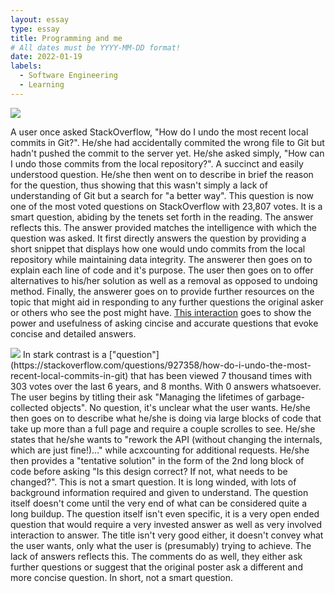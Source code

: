```yaml
---
layout: essay
type: essay
title: Programming and me
# All dates must be YYYY-MM-DD format!
date: 2022-01-19
labels:
  - Software Engineering
  - Learning
---
```


<img class="ui tiny left circular floated image" src="https://miro.medium.com/max/885/1*uc89vQwNgfqctnZg9PMfxA.png">

	
A user once asked StackOverflow, "How do I undo the most recent local commits in Git?". He/she had accidentally commited the wrong file to Git but hadn't pushed the commit to the server yet. He/she asked simply, "How can I undo those commits from the local repository?". A succinct and easily understood question. He/she then went on to describe in brief the 
reason for the question, thus showing that this wasn't simply a lack of understanding of Git but a search for "a better way". 
	This question is now one of the most voted questions on StackOverflow with 23,807 votes. It is a smart question, abiding by the tenets set forth in the reading. The answer reflects this.
The answer provided matches the intelligence with which the question was asked. It first directly answers the question by providing a short snippet that displays how one would undo commits from the local repository
while maintaining data integrity. The answerer then goes on to explain each line of code and it's purpose. The user then goes on to offer alternatives to his/her solution as well as a removal as opposed to undoing method. 
Finally, the answerer goes on to provide further resources on the topic that might aid in responding to any further questions the original asker or others who see the post might have. 
	[This interaction](https://stackoverflow.com/questions/927358/how-do-i-undo-the-most-recent-local-commits-in-git) goes to show the power and usefulness of asking cincise and accurate questions that evoke concise and detailed answers. 

<img class="ui tiny left circular floated image" src="https://media-cldnry.s-nbcnews.com/image/upload/newscms/2020_02/1526900/stupid-questions-diner-today-main-200109.jpg">
	In stark contrast is a ["question"](https://stackoverflow.com/questions/927358/how-do-i-undo-the-most-recent-local-commits-in-git) that has been viewed 7 thousand times with 303 votes over the last 6 years, and 8 months. With 0 answers whatsoever. The user begins by 
titling their ask "Managing the lifetimes of garbage-collected objects". No question, it's unclear what the user wants. He/she then goes on to describe what he/she is doing via large blocks of code
that take up more than a full page and require a couple scrolles to see. He/she states that he/she wants to "rework the API (without changing the internals, which are just fine!)..." while acxcounting for additional requests.
He/she then provides a "tentative solution" in the form of the 2nd long block of code before asking "Is this design correct? If not, what needs to be changed?". 
This is not a smart question. It is long winded, with lots of background information required and given to understand. The question itself doesn't come until the very end of what 
can be considered quite a long buildup. The question itself isn't even specific, it is a very open ended question that would require a very invested answer as well as very involved 
interaction to answer. The title isn't very good either, it doesn't convey what the user wants, only what the user is (presumably) trying to achieve. 
The lack of answers reflects this. The comments do as well, they either ask further questions or suggest that the original poster ask a different and more concise question. 
In short, not a smart question. 
